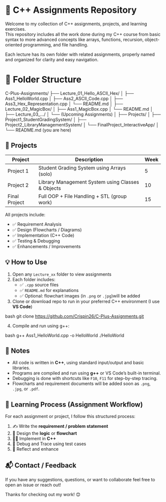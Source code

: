 # 📘 C++ Assignments Repository

Welcome to my collection of C++ assignments, projects, and learning exercises.  
This repository includes all the work done during my C++ course from basic syntax to more advanced concepts like arrays, functions, recursion, object-oriented programming, and file handling.

Each lecture has its own folder with related assignments, properly named and organized for clarity and easy navigation.

# 📂 Folder Structure

C-Plus-Assignments/
├── Lecture\_01\_Hello\_ASCII\_Hex/
│   ├── Ass1\_HelloWorld.cpp
│   ├── Ass2\_ASCII\_Code.cpp
│   ├── Ass3\_Hex\_Representation.cpp
│   └── README.md
│
├── Lecture\_02\_MagicBox/
│   ├── Ass1\_MagicBox.cpp
│   └── README.md
│
├── Lecture\_03\_.../
│   └── (Upcoming Assignments)
│
├── Projects/
│   ├── Project1\_StudentGradingSystem/
│   ├── Project2\_LibraryManagementSystem/
│   └── FinalProject\_InteractiveApp/
│
└── README.md (you are here)


## 📁 Projects

| Project        | Description                                            | Week |
|----------------|--------------------------------------------------------|------|
| Project 1      | Student Grading System using Arrays (solo)            | 5    |
| Project 2      | Library Management System using Classes & Objects     | 10   |
| Final Project  | Full OOP + File Handling + STL (group work)           | 15   |

All projects include:
- ✅ Requirement Analysis  
- ✅ Design (Flowcharts / Diagrams)  
- ✅ Implementation (C++ Code)  
- ✅ Testing & Debugging  
- ✅ Enhancements / Improvements  


## 💡 How to Use

1. Open any `Lecture_xx` folder to view assignments
2. Each folder includes:
   - ✅ `.cpp` source files
   - ✅ `README.md` for explanations
   - ✅ Optional: flowchart images (in `.png` or `.jpg`)will be added 
3. Clone or download repo to run in your preferred C++ environment (I use **VS Code**)

bash
git clone https://github.com/Crispin26/C-Plus-Assignments.git

4. Compile and run using g++:

bash
g++ Ass1_HelloWorld.cpp -o HelloWorld
./HelloWorld

## 📌 Notes

* All code is written in **C++**, using standard input/output and basic libraries.
* Programs are compiled and run using **g++** or VS Code’s built-in terminal.
* Debugging is done with shortcuts like `F10`, `F11` for step-by-step tracing.
* Flowcharts and requirement documents will be added soon as `.png`, `.jpg`, or `.pdf`.


## 🚀 Learning Process (Assignment Workflow)

For each assignment or project, I follow this structured process:

1. ✍️ Write the **requirement / problem statement**
2. 🔁 Design the **logic** or **flowchart**
3. 👨‍💻 Implement in **C++**
4. 🐛 Debug and Trace using test cases
5. 🧠 Reflect and enhance


## 📬 Contact / Feedback

If you have any suggestions, questions, or want to collaborate feel free to open an issue or reach out!

Thanks for checking out my work! 😊

